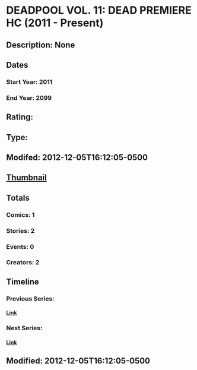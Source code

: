 # DEADPOOL VOL. 11: DEAD PREMIERE HC (2011 - Present)
## Description: None
## Dates
### Start Year: 2011
### End Year: 2099
## Rating: 
## Type: 
## Modifed: 2012-12-05T16:12:05-0500
## [Thumbnail](http://i.annihil.us/u/prod/marvel/i/mg/3/90/4f87318541b6a.jpg)
## Totals
### Comics: 1
### Stories: 2
### Events: 0
### Creators: 2
## Timeline
### Previous Series: 
#### [Link]()
### Next Series: 
#### [Link]()
## Modified: 2012-12-05T16:12:05-0500